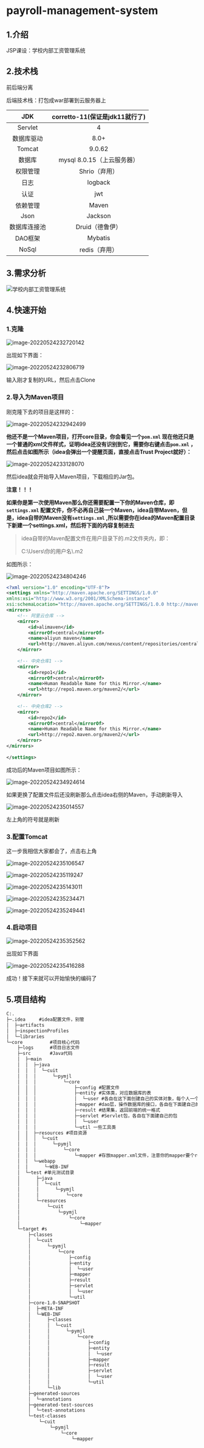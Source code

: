 # payroll-management-system

## 1.介绍
JSP课设：学校内部工资管理系统

## 2.技术栈

前后端分离

后端技术栈：打包成war部署到云服务器上

|     JDK      | corretto-11(保证是jdk11就行了) |
| :----------: | :----------------------------: |
|   Servlet    |               4                |
|  数据库驱动  |              8.0+              |
|    Tomcat    |             9.0.62             |
|    数据库    |   mysql 8.0.15（上云服务器）   |
|   权限管理   |         Shrio（弃用）          |
|     日志     |            logback             |
|     认证     |              jwt               |
|   依赖管理   |             Maven              |
|     Json     |            Jackson             |
| 数据库连接池 |        Druid（德鲁伊）         |
|   DAO框架    |            Mybatis             |
|    NoSql     |         redis（弃用）          |

## 3.需求分析

![学校内部工资管理系统](https://pymjl.oss-cn-shanghai.aliyuncs.com/picgo/%E5%AD%A6%E6%A0%A1%E5%86%85%E9%83%A8%E5%B7%A5%E8%B5%84%E7%AE%A1%E7%90%86%E7%B3%BB%E7%BB%9F.png)

## 4.快速开始

### 1.克隆

![image-20220524232720142](https://pymjl.oss-cn-shanghai.aliyuncs.com/picgo/image-20220524232720142.png)

出现如下界面：

![image-20220524232806719](https://pymjl.oss-cn-shanghai.aliyuncs.com/picgo/image-20220524232806719.png)

输入刚才复制的URL，然后点击Clone

### 2.导入为Maven项目

刚克隆下去的项目是这样的：

![image-20220524232942499](https://pymjl.oss-cn-shanghai.aliyuncs.com/picgo/image-20220524232942499.png)

**他还不是一个Maven项目，打开core目录，你会看见一个`pom.xml` 现在他还只是一个普通的xml文件样式，证明idea还没有识别到它，需要你右键点击`pom.xml` ，然后点击如图所示（idea会弹出一个提醒页面，直接点击Trust Project就好）：**

![image-20220524233128070](https://pymjl.oss-cn-shanghai.aliyuncs.com/picgo/image-20220524233128070.png)

然后idea就会开始导入Maven项目，下载相应的Jar包。

**注意！！！**

**如果你是第一次使用Maven那么你还需要配置一下你的Maven仓库，即`settings.xml` 配置文件，你不必再自己装一个Maven，idea自带Maven，但是，idea自带的Maven没有`settings.xml` ,所以需要你在idea的Maven配置目录下新建一个settings.xml，然后将下面的内容复制进去**

> idea自带的Maven配置文件在用户目录下的.m2文件夹内，即：
>
> C:\Users\你的用户名\\.m2

如图所示：

![image-20220524234804246](https://pymjl.oss-cn-shanghai.aliyuncs.com/picgo/image-20220524234804246.png)

```xml
<?xml version="1.0" encoding="UTF-8"?>
<settings xmlns="http://maven.apache.org/SETTINGS/1.0.0"
xmlns:xsi="http://www.w3.org/2001/XMLSchema-instance"
xsi:schemaLocation="http://maven.apache.org/SETTINGS/1.0.0 http://maven.apache.org/xsd/settings-1.0.0.xsd">
<mirrors>
    <!-- 阿里云仓库 -->
    <mirror>
        <id>alimaven</id>
        <mirrorOf>central</mirrorOf>
        <name>aliyun maven</name>
        <url>http://maven.aliyun.com/nexus/content/repositories/central/</url>
    </mirror>
 
    <!-- 中央仓库1 -->
    <mirror>
        <id>repo1</id>
        <mirrorOf>central</mirrorOf>
        <name>Human Readable Name for this Mirror.</name>
        <url>http://repo1.maven.org/maven2/</url>
    </mirror>
 
    <!-- 中央仓库2 -->
    <mirror>
        <id>repo2</id>
        <mirrorOf>central</mirrorOf>
        <name>Human Readable Name for this Mirror.</name>
        <url>http://repo2.maven.org/maven2/</url>
    </mirror>
</mirrors> 
 
</settings>
```

成功后的Maven项目如图所示：

![image-20220524234924614](https://pymjl.oss-cn-shanghai.aliyuncs.com/picgo/image-20220524234924614.png)

如果更换了配置文件后还没刷新那么点击idea右侧的Maven，手动刷新导入

![image-20220524235014557](https://pymjl.oss-cn-shanghai.aliyuncs.com/picgo/image-20220524235014557.png)

左上角的符号就是刷新

### 3.配置Tomcat

这一步我相信大家都会了，点击右上角

![image-20220524235106547](https://pymjl.oss-cn-shanghai.aliyuncs.com/picgo/image-20220524235106547.png)

![image-20220524235119247](https://pymjl.oss-cn-shanghai.aliyuncs.com/picgo/image-20220524235119247.png)

![image-20220524235143011](https://pymjl.oss-cn-shanghai.aliyuncs.com/picgo/image-20220524235143011.png)

![image-20220524235234471](https://pymjl.oss-cn-shanghai.aliyuncs.com/picgo/image-20220524235234471.png)

![image-20220524235249441](https://pymjl.oss-cn-shanghai.aliyuncs.com/picgo/image-20220524235249441.png)

### 4.启动项目

![image-20220524235352562](https://pymjl.oss-cn-shanghai.aliyuncs.com/picgo/image-20220524235352562.png)

出现如下界面

![image-20220524235416288](https://pymjl.oss-cn-shanghai.aliyuncs.com/picgo/image-20220524235416288.png)

成功！接下来就可以开始愉快的编码了

## 5.项目结构

```txt
C:.
├─.idea		#idea配置文件，别管
│  ├─artifacts
│  ├─inspectionProfiles
│  └─libraries
└─core 			#项目核心代码
    ├─logs 		#项目日志文件
    ├─src 		#Java代码
    │  ├─main
    │  │  ├─java
    │  │  │  └─cuit
    │  │  │      └─pymjl
    │  │  │          └─core
    │  │  │              ├─config #配置文件
    │  │  │              ├─entity #实体类，对应数据库的表
    │  │  │              │  └─user #各自在这下面创建自己的实体对象，每个人一个包
    │  │  │              ├─mapper #dao层，操作数据库的接口，各自在下面建自己的包
    │  │  │              ├─result #结果集，返回前端的统一格式
    │  │  │              ├─servlet #Servlet包，各自在下面建自己的包
    │  │  │              │  └─user
    │  │  │              └─util 一些工具类
    │  │  ├─resources #项目资源
    │  │  │  └─cuit
    │  │  │      └─pymjl
    │  │  │          └─core
    │  │  │              └─mapper #存放mapper.xml文件，注意你的mapper要个resource下的xml同级
    │  │  └─webapp
    │  │      └─WEB-INF
    │  └─test #单元测试目录
    │      ├─java
    │      │  └─cuit
    │      │      └─pymjl
    │      │          └─core
    │      └─resources
    │          └─cuit
    │              └─pymjl
    │                  └─core
    │                      └─mapper
    └─target #s
        ├─classes
        │  └─cuit
        │      └─pymjl
        │          └─core
        │              ├─config
        │              ├─entity
        │              │  └─user
        │              ├─mapper
        │              ├─result
        │              ├─servlet
        │              │  └─user
        │              └─util
        ├─core-1.0-SNAPSHOT
        │  ├─META-INF
        │  └─WEB-INF
        │      ├─classes
        │      │  └─cuit
        │      │      └─pymjl
        │      │          └─core
        │      │              ├─config
        │      │              ├─entity
        │      │              │  └─user
        │      │              ├─mapper
        │      │              ├─result
        │      │              ├─servlet
        │      │              │  └─user
        │      │              └─util
        │      └─lib
        ├─generated-sources
        │  └─annotations
        ├─generated-test-sources
        │  └─test-annotations
        └─test-classes
            └─cuit
                └─pymjl
                    └─core
                        └─mapper
```

